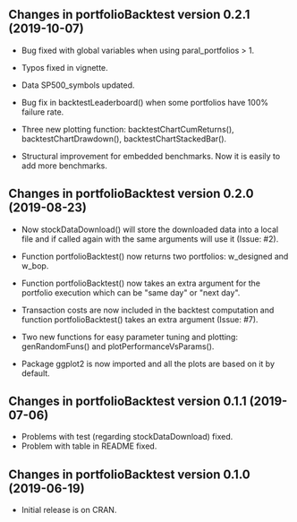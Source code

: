 ## Changes in portfolioBacktest version 0.2.1 (2019-10-07)

* Bug fixed with global variables when using paral_portfolios > 1.

* Typos fixed in vignette.

* Data SP500_symbols updated.

* Bug fix in backtestLeaderboard() when some portfolios have 100% failure rate.

* Three new plotting function: backtestChartCumReturns(), backtestChartDrawdown(), backtestChartStackedBar().

* Structural improvement for embedded benchmarks. Now it is easily to add more benchmarks.


## Changes in portfolioBacktest version 0.2.0 (2019-08-23)

* Now stockDataDownload() will store the downloaded data into a local file 
  and if called again with the same arguments will use it (Issue: #2).
  
* Function portfolioBacktest() now returns two portfolios: w_designed and w_bop.

* Function portfolioBacktest() now takes an extra argument for the portfolio execution
  which can be "same day" or "next day".
  
* Transaction costs are now included in the backtest computation and function 
  portfolioBacktest() takes an extra argument (Issue: #7).
  
* Two new functions for easy parameter tuning and plotting: genRandomFuns() and 
  plotPerformanceVsParams().
  
* Package ggplot2 is now imported and all the plots are based on it by default.


## Changes in portfolioBacktest version 0.1.1 (2019-07-06)

* Problems with test (regarding stockDataDownload) fixed.
* Problem with table in README fixed.


## Changes in portfolioBacktest version 0.1.0 (2019-06-19)

* Initial release is on CRAN.